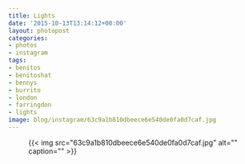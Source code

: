 ```yaml
---
title: Lights
date: '2015-10-13T13:14:12+00:00'
layout: photopost
categories:
- photos
- instagram
tags:
- benitos
- benitoshat
- bennys
- burrito
- london
- farringdon
- lights
image: blog/instagram/63c9a1b810dbeece6e540de0fa0d7caf.jpg
---
```


<figure class="photo photo--square">
  {{< img src="63c9a1b810dbeece6e540de0fa0d7caf.jpg" alt="" caption="" >}}

</figure>




